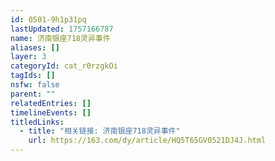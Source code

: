 ```yaml
---
id: 0501-9h1p31pq
lastUpdated: 1757166787
name: 济南银座718灵异事件
aliases: []
layer: 3
categoryId: cat_r0rzgkOi
tagIds: []
nsfw: false
parent: ""
relatedEntries: []
timelineEvents: []
titledLinks:
  - title: "相关链接: 济南银座718灵异事件"
    url: https://163.com/dy/article/HQ5T65GV0521DJ4J.html
---
```


